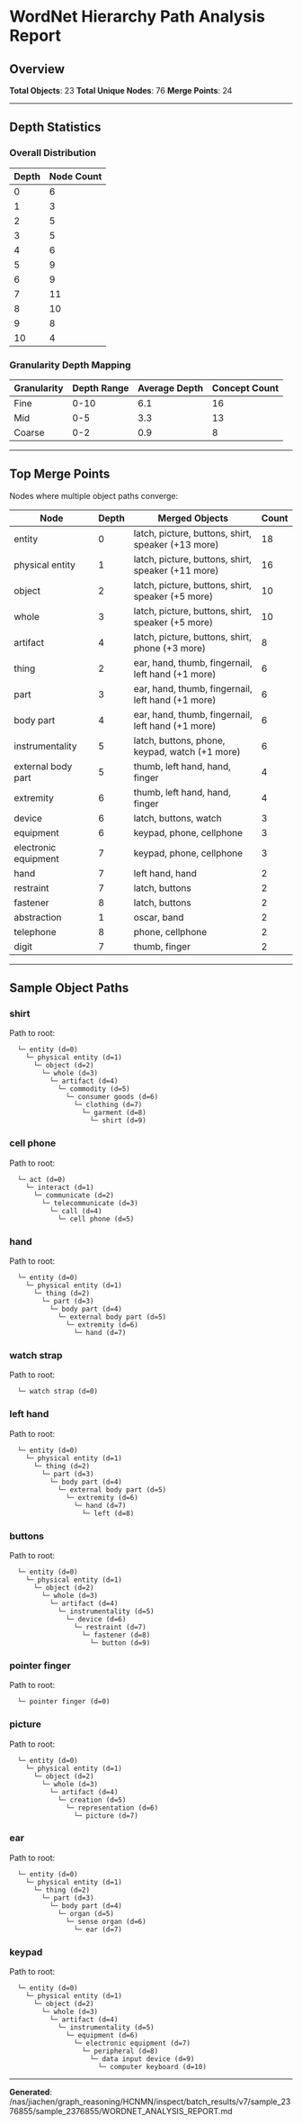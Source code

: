 # WordNet Hierarchy Path Analysis Report

## Overview

**Total Objects**: 23
**Total Unique Nodes**: 76
**Merge Points**: 24

---

## Depth Statistics

### Overall Distribution

| Depth | Node Count |
|-------|------------|
| 0 | 6 |
| 1 | 3 |
| 2 | 5 |
| 3 | 5 |
| 4 | 6 |
| 5 | 9 |
| 6 | 9 |
| 7 | 11 |
| 8 | 10 |
| 9 | 8 |
| 10 | 4 |

### Granularity Depth Mapping


| Granularity | Depth Range | Average Depth | Concept Count |
|-------------|-------------|---------------|---------------|
| Fine | 0-10 | 6.1 | 16 |
| Mid | 0-5 | 3.3 | 13 |
| Coarse | 0-2 | 0.9 | 8 |

---

## Top Merge Points

Nodes where multiple object paths converge:

| Node | Depth | Merged Objects | Count |
|------|-------|----------------|-------|
| entity | 0 | latch, picture, buttons, shirt, speaker (+13 more) | 18 |
| physical entity | 1 | latch, picture, buttons, shirt, speaker (+11 more) | 16 |
| object | 2 | latch, picture, buttons, shirt, speaker (+5 more) | 10 |
| whole | 3 | latch, picture, buttons, shirt, speaker (+5 more) | 10 |
| artifact | 4 | latch, picture, buttons, shirt, phone (+3 more) | 8 |
| thing | 2 | ear, hand, thumb, fingernail, left hand (+1 more) | 6 |
| part | 3 | ear, hand, thumb, fingernail, left hand (+1 more) | 6 |
| body part | 4 | ear, hand, thumb, fingernail, left hand (+1 more) | 6 |
| instrumentality | 5 | latch, buttons, phone, keypad, watch (+1 more) | 6 |
| external body part | 5 | thumb, left hand, hand, finger | 4 |
| extremity | 6 | thumb, left hand, hand, finger | 4 |
| device | 6 | latch, buttons, watch | 3 |
| equipment | 6 | keypad, phone, cellphone | 3 |
| electronic equipment | 7 | keypad, phone, cellphone | 3 |
| hand | 7 | left hand, hand | 2 |
| restraint | 7 | latch, buttons | 2 |
| fastener | 8 | latch, buttons | 2 |
| abstraction | 1 | oscar, band | 2 |
| telephone | 8 | phone, cellphone | 2 |
| digit | 7 | thumb, finger | 2 |

---

## Sample Object Paths


### shirt

Path to root:
```
  └─ entity (d=0)
    └─ physical entity (d=1)
      └─ object (d=2)
        └─ whole (d=3)
          └─ artifact (d=4)
            └─ commodity (d=5)
              └─ consumer goods (d=6)
                └─ clothing (d=7)
                  └─ garment (d=8)
                    └─ shirt (d=9)
```

### cell phone

Path to root:
```
  └─ act (d=0)
    └─ interact (d=1)
      └─ communicate (d=2)
        └─ telecommunicate (d=3)
          └─ call (d=4)
            └─ cell phone (d=5)
```

### hand

Path to root:
```
  └─ entity (d=0)
    └─ physical entity (d=1)
      └─ thing (d=2)
        └─ part (d=3)
          └─ body part (d=4)
            └─ external body part (d=5)
              └─ extremity (d=6)
                └─ hand (d=7)
```

### watch strap

Path to root:
```
  └─ watch strap (d=0)
```

### left hand

Path to root:
```
  └─ entity (d=0)
    └─ physical entity (d=1)
      └─ thing (d=2)
        └─ part (d=3)
          └─ body part (d=4)
            └─ external body part (d=5)
              └─ extremity (d=6)
                └─ hand (d=7)
                  └─ left (d=8)
```

### buttons

Path to root:
```
  └─ entity (d=0)
    └─ physical entity (d=1)
      └─ object (d=2)
        └─ whole (d=3)
          └─ artifact (d=4)
            └─ instrumentality (d=5)
              └─ device (d=6)
                └─ restraint (d=7)
                  └─ fastener (d=8)
                    └─ button (d=9)
```

### pointer finger

Path to root:
```
  └─ pointer finger (d=0)
```

### picture

Path to root:
```
  └─ entity (d=0)
    └─ physical entity (d=1)
      └─ object (d=2)
        └─ whole (d=3)
          └─ artifact (d=4)
            └─ creation (d=5)
              └─ representation (d=6)
                └─ picture (d=7)
```

### ear

Path to root:
```
  └─ entity (d=0)
    └─ physical entity (d=1)
      └─ thing (d=2)
        └─ part (d=3)
          └─ body part (d=4)
            └─ organ (d=5)
              └─ sense organ (d=6)
                └─ ear (d=7)
```

### keypad

Path to root:
```
  └─ entity (d=0)
    └─ physical entity (d=1)
      └─ object (d=2)
        └─ whole (d=3)
          └─ artifact (d=4)
            └─ instrumentality (d=5)
              └─ equipment (d=6)
                └─ electronic equipment (d=7)
                  └─ peripheral (d=8)
                    └─ data input device (d=9)
                      └─ computer keyboard (d=10)
```

---

**Generated**: /nas/jiachen/graph_reasoning/HCNMN/inspect/batch_results/v7/sample_2376855/sample_2376855/WORDNET_ANALYSIS_REPORT.md
